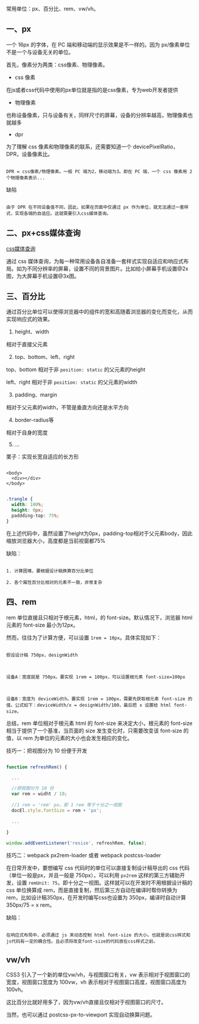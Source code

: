 
常用单位：px、百分比、rem、vw/vh。

## 一、px

一个 16px 的字体，在 PC 端和移动端的显示效果是不一样的。因为 px/像素单位不是一个与设备无关的单位。

首先，像素分为两类：css像素、物理像素。

- css 像素

在js或者css代码中使用的px单位就是指的是css像素，专为web开发者提供

- 物理像素

也称设备像素，只与设备有关，同样尺寸的屏幕，设备的分辨率越高，物理像素也就越多

- dpr

为了理解 css 像素和物理像素的联系，还需要知道一个 devicePixelRatio，DPR，设备像素比。

```

DPR = css像素/物理像素。一般 PC 端为2，移动端为3。即在 PC 端，一个 css 像素用 2 个物理像素表示...

```

缺陷

```

由于 DPR 在不同设备值不同，因此，如果在页面中仅通过 px 作为单位，就无法通过一套样式，实现各端的自适应。这就需要引入css媒体查询。

```


## 二、px+css媒体查询

[css媒体查询](https://github.com/hoanFir/blogs/blob/master/css/CSS%E5%AA%92%E4%BD%93%E6%9F%A5%E8%AF%A2.md)

通过 css 媒体查询，为每一种常用设备各自准备一套样式实现自适应和响应式布局。如为不同分辨率的屏幕，设置不同的背景图片。比如给小屏幕手机设置@2x图，为大屏幕手机设置@3x图。

## 三、百分比

通过百分比单位可以使得浏览器中的组件的宽和高随着浏览器的变化而变化，从而实现响应式的效果。

1. height、width

相对于直接父元素


2. top、bottom、left、right

top、bottom 相对于非 `position: static` 的父元素的height

left、right 相对于非 `position: static` 的父元素的width


3. padding、margin

相对于父元素的width，不管是垂直方向还是水平方向


4. border-radius等

相对于自身的宽度


5. ...


栗子：实现长宽自适应的长方形

```

<body>
  <div></div>
</body>

```

```css

.trangle {
  width: 100%;
  height: 0px;
  paddding-top: 75%;
}

```

在上述代码中，虽然设置了height为0px，padding-top相对于父元素body，因此缩放浏览器大小，高度都是当前视窗都75%


缺陷：

```

1. 计算困难，要根据设计稿换算百分比单位

2. 各个属性百分比相对的元素不一致，非常复杂

```

## 四、rem

rem 单位直接且只相对于根元素，html，的 font-size。默认情况下，浏览器 html 元素的 font-size 最小为12px。


然而，往往为了计算方便，可以设置 `1rem = 10px`。具体实现如下：

```

假设设计稿 750px，designWidth



设备A：宽度就是 750px。要实现 1rem = 100px，可以设置根元素 font-size=100px



设备B：宽度为 deviceWidth。要实现 1rem = 100px，需要先获取根元素 font-size 的值。公式如下：deviceWidth/x = designWidth/100，最后把 x 设置给 html font-size。

```

总结，rem 单位相对于根元素 html 的 font-size 来决定大小，根元素的 font-size 相当于提供了一个基准，当页面的 size 发生变化时，只需要改变该 font-size 的值，以 rem 为单位的元素的大小也会发生相应的变化。


技巧一：把视图分为 10 份便于开发

```javascript

function refreshRem() {

  ...

  //把视图分为 10 份
  var rem = widht / 10;
  
  //1 rem = 'rem' px。即 1 rem 等于十分之一视图
  docEl.style.fontSize = rem + 'px';
  
  ...
  
}

window.addEventListener('resize', refreshRem, false);

```


技巧二：webpack px2rem-loader 或者 webpack postcss-loader

在日常开发中，要想编写 css 代码时的单位可以直接复制设计稿导出的 css 代码（单位一般是px，并且一般是 750px），可以利用 `px2rem` 这样的第三方辅助开发，设置 `remUnit: 75`，即十分之一视图。这样就可以在开发时不用根据设计稿的 css 单位换算成 rem，而是直接复制，然后第三方自动在编译时帮你转换为 rem，比如设计稿350px，在开发时编写css也设置为 350px，编译时自动计算 350px/75 = x rem。

缺陷：

```

在响应式布局中，必须通过 js 来动态控制 html font-size 的大小。也就是说css样式和js代码有一定的耦合性。且必须将改变font-size的代码放在css样式之前。

```

## vw/vh

CSS3 引入了一个新的单位vw/vh，与视图窗口有关，vw 表示相对于视图窗口的宽度，视图窗口宽度为 100vw，vh 表示相对于视图窗口高度，视图窗口高度为 100vh。

这比百分比就好用多了，因为vw/vh直接且仅相对于视图窗口的尺寸。

当然，也可以通过 postcss-px-to-viewport 实现自动换算问题。
